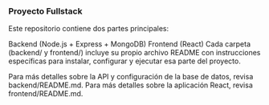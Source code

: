 ### Proyecto Fullstack
Este repositorio contiene dos partes principales:

Backend (Node.js + Express + MongoDB)
Frontend (React)
Cada carpeta (backend/ y frontend/) incluye su propio archivo README con instrucciones específicas para instalar, configurar y ejecutar esa parte del proyecto.

Para más detalles sobre la API y configuración de la base de datos, revisa backend/README.md.
Para más detalles sobre la aplicación React, revisa frontend/README.md.
